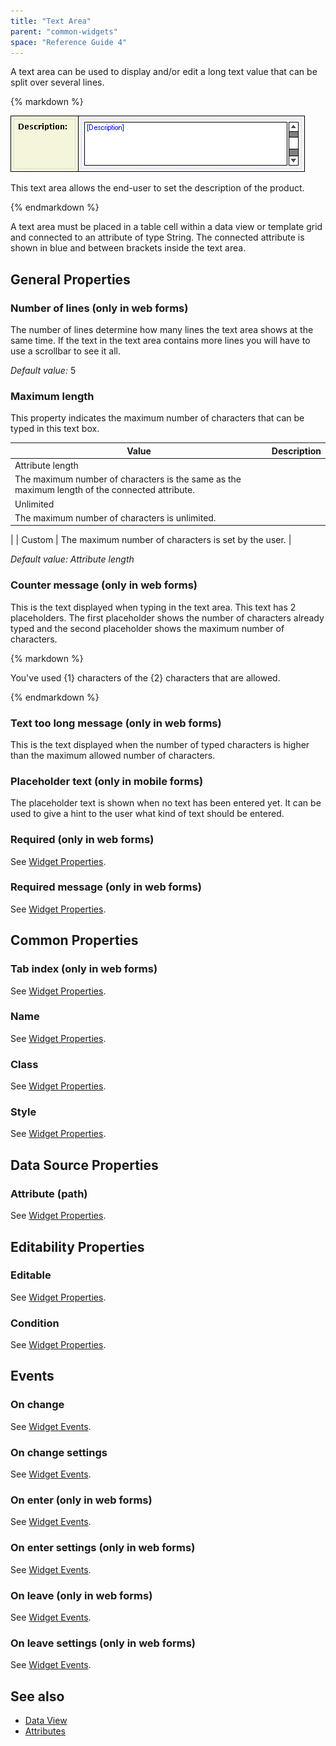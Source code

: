 ```yaml
---
title: "Text Area"
parent: "common-widgets"
space: "Reference Guide 4"
---
```

A text area can be used to display and/or edit a long text value that can be split over several lines.

<div class="alert alert-info">{% markdown %}

![](attachments/819203/917556.png)

This text area allows the end-user to set the description of the product.

{% endmarkdown %}</div>

A text area must be placed in a table cell within a data view or template grid and connected to an attribute of type String. The connected attribute is shown in blue and between brackets inside the text area.

## General Properties

### Number of lines (only in web forms)

The number of lines determine how many lines the text area shows at the same time. If the text in the text area contains more lines you will have to use a scrollbar to see it all.

_Default value:_ 5

### Maximum length

This property indicates the maximum number of characters that can be typed in this text box.

| Value | Description |
| --- | --- |
| Attribute length
 | The maximum number of characters is the same as the maximum length of the connected attribute. |
| Unlimited
 | The maximum number of characters is unlimited.
 |
| Custom
 | The maximum number of characters is set by the user.
 |

_Default value: Attribute length_

### Counter message (only in web forms)

This is the text displayed when typing in the text area. This text has 2 placeholders. The first placeholder shows the number of characters already typed and the second placeholder shows the maximum number of characters.

<div class="alert alert-info">{% markdown %}

You've used {1} characters of the {2} characters that are allowed.

{% endmarkdown %}</div>

### Text too long message (only in web forms)

This is the text displayed when the number of typed characters is higher than the maximum allowed number of characters.

### Placeholder text (only in mobile forms)

The placeholder text is shown when no text has been entered yet. It can be used to give a hint to the user what kind of text should be entered.

### Required (only in web forms)

See [Widget Properties](widget-properties).

### Required message (only in web forms)

See [Widget Properties](widget-properties).

## Common Properties

### Tab index (only in web forms)

See [Widget Properties](widget-properties).

### Name

See [Widget Properties](widget-properties).

### Class

See [Widget Properties](widget-properties).

### Style

See [Widget Properties](widget-properties).

## Data Source Properties

### Attribute (path)

See [Widget Properties](widget-properties).

## Editability Properties

### Editable

See [Widget Properties](widget-properties).

### Condition

See [Widget Properties](widget-properties).

## Events

### On change

See [Widget Events](widget-events).

### On change settings

See [Widget Events](widget-events).

### On enter (only in web forms)

See [Widget Events](widget-events).

### On enter settings (only in web forms)

See [Widget Events](widget-events).

### On leave (only in web forms)

See [Widget Events](widget-events).

### On leave settings (only in web forms)

See [Widget Events](widget-events).

## See also

*   [Data View](data-view)
*   [Attributes](attributes)
